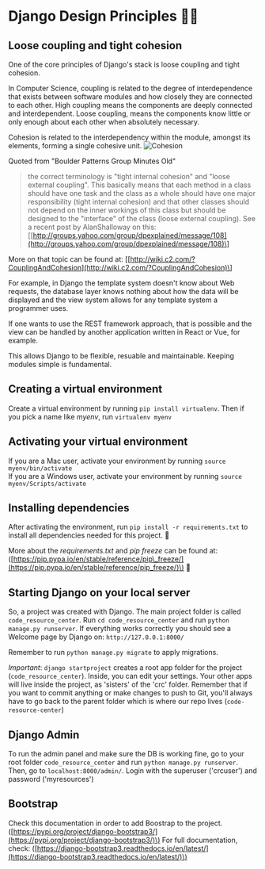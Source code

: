 # Django Design Principles 📐📏

## Loose coupling and tight cohesion

One of the core principles of Django's stack is loose coupling and tight cohesion.

In Computer Science, coupling is related to the degree of interdependence that exists between software modules and how closely they are connected to each other. High coupling means the components are deeply connected and interdependent. Loose coupling, means the components know little or only enough about each other when absolutely necessary.

Cohesion is related to the interdependency within the module, amongst its elements, forming a single cohesive unit. ![Cohesion](https://drive.google.com/file/d/1fRVLUI-ZUu4dZoZ6YRWYr_A8bZ6rTDZS)

Quoted from "Boulder Patterns Group Minutes Old"

> the correct terminology is "tight internal cohesion" and "loose external coupling". This basically means that each method in a class should have one task and the class as a whole should have one major responsibility \(tight internal cohesion\) and that other classes should not depend on the inner workings of this class but should be designed to the "interface" of the class \(loose external coupling\). See a recent post by AlanShalloway on this: \[[http://groups.yahoo.com/group/dpexplained/message/108](http://groups.yahoo.com/group/dpexplained/message/108)\]

More on that topic can be found at: \[[http://wiki.c2.com/?CouplingAndCohesion](http://wiki.c2.com/?CouplingAndCohesion)\]

For example, in Django the template system doesn't know about Web requests, the database layer knows nothing about how the data will be displayed and the view system allows for any template system a programmer uses.

If one wants to use the REST framework approach, that is possible and the view can be handled by another application written in React or Vue, for example.

This allows Django to be flexible, resuable and maintainable. Keeping modules simple is fundamental.

## Creating a virtual environment

Create a virtual environment by running `pip install virtualenv`. Then if you pick a name like _myenv_, run `virtualenv myenv`

## Activating your virtual environment

If you are a Mac user, activate your environment by running `source myenv/bin/activate`  
If you are a Windows user, activate your environment by running `source myenv/Scripts/activate`

## Installing dependencies

After activating the environment, run `pip install -r requirements.txt` to install all dependencies needed for this project. 🍾

More about the _requirements.txt_ and _pip freeze_ can be found at: \([https://pip.pypa.io/en/stable/reference/pip\_freeze/](https://pip.pypa.io/en/stable/reference/pip_freeze/)\) 🎯

## Starting Django on your local server

So, a project was created with Django. The main project folder is called `code_resource_center`. Run `cd code_resource_center` and run `python manage.py runserver`. If everything works correctly you should see a Welcome page by Django on: `http://127.0.0.1:8000/`

Remember to run `python manage.py migrate` to apply migrations.

_Important_: `django startproject` creates a root app folder for the project \(`code_resource_center`\). Inside, you can edit your settings. Your other apps will live inside the project, as 'sisters' of the 'crc' folder. Remember that if you want to commit anything or make changes to push to Git, you'll always have to go back to the parent folder which is where our repo lives \(`code-resource-center`\)

## Django Admin

To run the admin panel and make sure the DB is working fine, go to your root folder `code_resource_center` and run `python manage.py runserver`. Then, go to `localhost:8000/admin/`. Login with the superuser \('crcuser'\) and password \('myresources'\)

## Bootstrap

Check this documentation in order to add Boostrap to the project. \([https://pypi.org/project/django-bootstrap3/](https://pypi.org/project/django-bootstrap3/)\) For full documentation, check: \([https://django-bootstrap3.readthedocs.io/en/latest/](https://django-bootstrap3.readthedocs.io/en/latest/)\)


